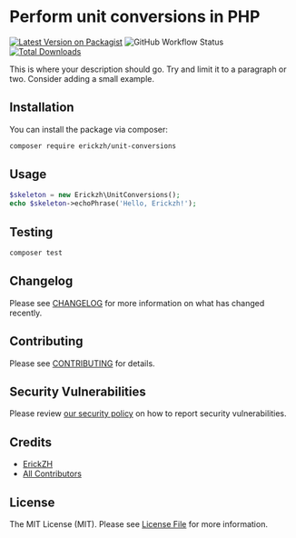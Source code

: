 # Perform unit conversions in PHP

[![Latest Version on Packagist](https://img.shields.io/packagist/v/erickzh/unit-conversions.svg?style=flat-square)](https://packagist.org/packages/erickzh/unit-conversions)
![GitHub Workflow Status](https://img.shields.io/github/workflow/status/ErickZH/unit-conversions/Tests?label=Tests)
[![Total Downloads](https://img.shields.io/packagist/dt/erickzh/unit-conversions.svg?style=flat-square)](https://packagist.org/packages/erickzh/unit-conversions)

This is where your description should go. Try and limit it to a paragraph or two. Consider adding a small example.

## Installation

You can install the package via composer:

```bash
composer require erickzh/unit-conversions
```

## Usage

``` php
$skeleton = new Erickzh\UnitConversions();
echo $skeleton->echoPhrase('Hello, Erickzh!');
```

## Testing

``` bash
composer test
```

## Changelog

Please see [CHANGELOG](CHANGELOG.md) for more information on what has changed recently.

## Contributing

Please see [CONTRIBUTING](.github/CONTRIBUTING.md) for details.

## Security Vulnerabilities

Please review [our security policy](../../security/policy) on how to report security vulnerabilities.

## Credits

- [ErickZH](https://github.com/ErickZH)
- [All Contributors](../../contributors)

## License

The MIT License (MIT). Please see [License File](LICENSE.md) for more information.
